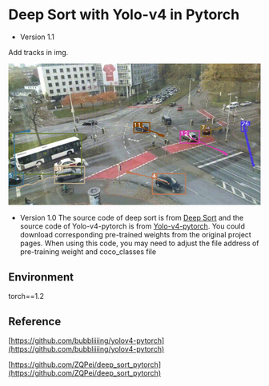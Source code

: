 # Deep Sort with Yolo-v4 in Pytorch

- Version 1.1

Add tracks in img.

![img](img/result.png)

- Version 1.0
The source code of deep sort is from [Deep Sort](https://github.com/ZQPei/deep_sort_pytorch) and the source code of Yolo-v4-pytorch is from [Yolo-v4-pytorch](https://github.com/bubbliiiing/yolov4-pytorch). You could download corresponding pre-trained weights from the original project pages. 
When using this code, you may need to adjust the file address of pre-training weight and coco_classes file

## Environment

torch==1.2

## Reference

[https://github.com/bubbliiiing/yolov4-pytorch](https://github.com/bubbliiiing/yolov4-pytorch)

[https://github.com/ZQPei/deep_sort_pytorch](https://github.com/ZQPei/deep_sort_pytorch)

